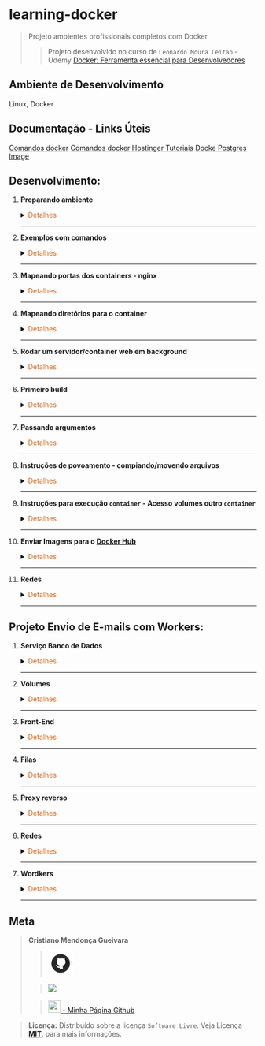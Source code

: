 # learning-docker
>Projeto ambientes profissionais completos com Docker
>>Projeto desenvolvido no curso de  `Leonardo Moura Leitao` - Udemy [Docker: Ferramenta essencial para Desenvolvedores](https://www.udemy.com/course/curso-docker/)

## Ambiente de Desenvolvimento
Linux, Docker

## Documentação - Links Úteis
[Comandos docker](https://gist.github.com/morvanabonin/862a973c330107540f28fab0f26181d8)
[Comandos docker Hostinger Tutoriais](https://www.hostinger.com.br/tutoriais/container-docker)
[Docke Postgres Image](https://hub.docker.com/_/postgres)
## Desenvolvimento:
1. <span style="color:383E42"><b>Preparando ambiente</b></span>
    <details><summary><span style="color:Chocolate">Detalhes</span></summary>
    <p>

    - Instalação Docker
        Documentação [Link](https://docs.docker.com/engine/install/ubuntu/#install-using-the-repository)
        - Atualize o aptíndice do pacote e instale pacotes para permitir apto uso de um repositório via HTTPS:
        ```sh
        sudo apt-get update
        sudo apt-get install ca-certificates curl gnupg
        ```

        - Adicione a chave GPG oficial do Docker:
        ```sh
        sudo install -m 0755 -d /etc/apt/keyrings
        curl -fsSL https://download.docker.com/linux/ubuntu/gpg | sudo gpg --dearmor -o /etc/apt/keyrings/docker.gpg
        sudo chmod a+r /etc/apt/keyrings/docker.gpg
        ```

        - Use o seguinte comando para configurar o repositório: 
        ```sh
        echo \
        "deb [arch="$(dpkg --print-architecture)" signed-by=/etc/apt/keyrings/docker.gpg] https://download.docker.com/linux/ubuntu \
        "$(. /etc/os-release && echo "$VERSION_CODENAME")" stable" | \
        sudo tee /etc/apt/sources.list.d/docker.list > /dev/null
        ```

        - Atualize o aptíndice do pacote:
        ```sh
        sudo apt-get update
        ```

        - Para instalar a versão mais recente, execute:
        ```sh
        sudo apt-get install docker-ce docker-ce-cli containerd.io docker-buildx-plugin docker-compose-plugin
        ```

        - Verificar docker instalado
        ```sh
        docker
        docker --help
        ```

        - Testar execução de container hello-world - se der permissão negada, adicionar `sudo` início do comando ou crie um grupo(sudo) conforme link [stackoverflow](https://stackoverflow.com/questions/48957195/how-to-fix-docker-got-permission-denied-issue)
        ```sh
        docker container run hello-world
        ```

    - Criar repositório no github

    - Incluir README com estrutura básica

    - Incluir gitignore
        Defina - python, django, visualstudiocode em [gitignore io](https://www.toptal.com/developers/gitignore)
        Incluir os diretórios static e data ao gitignore
        ```
        /static
        /data
        ```

    - Criar `.dockerignore` para [python](https://gist.github.com/KernelA/04b4d7691f28e264f72e76cfd724d448)

    </p>

    </details> 

    ---

2. <span style="color:383E42"><b>Exemplos com comandos</b></span>
    <details><summary><span style="color:Chocolate">Detalhes</span></summary>
    <p>

    >  Comando run sempre cria novos containers

    - Baixar imagem
        ```bash
        docker pull nomeImagem
        ```
    
    - Listar IDs numéricos de imagens disponíveis no seu sistema
        ```bash
        sudo docker images -q
        ```
    
    - Remover imagem usando id ou nome da imagem
        ```bash
        docker image rm nomeimage
        ```

    - Rodar imagem `Ubuntu`
        ```bash
        docker run ubuntu

        ```

    - Executa uma imagem do `debian` com comando que verifica versão do `bash` da imagem
        ```bash
        docker container run debian bash --version
        ```
    
    - Lista as imagens locais
        ```bash
        docker image ls
        ```

    - Lista as volumes locais
        ```bash
        docker volume ls
        ```

    - Opções de comandos container
        ```bash
        docker container run --help  
        ```

    - Iniciar container
        `-name MyContainer` é o nome que estamos dando ao processo de execução
        `-it ubuntu bash` nome do container que estamos rodando
        ```bash
        docker run --name MyContainer -it ubuntu bash
        ```

    - Finalizar container - Diferente de `stop`
        ```bash
        sudo docker kill MyContainer
        ```

    - Lista containers ativos	
        ```bash
        docker container ps
        docker container ls
        ```

    - Parando container
        ```bash
        docker container stop nomecontainer
        ```

    - Lista containers que já foram executados, independentet do status atual
        ```bash
        docker container ps -a
        docker container ls -a
        ```
    - Executar container marcando para ser removido do histórico de containers executados	
        ```bash
        docker container run --rm debian bash --version
        ```

    - Verifica versão `bash`
        ```bash
        - bash --version
        ```

    - Acessar container no modo interativo -  `i` - acesso ao terminal `t`. Acesso ao terminal do container
        ```bash
        docker container run -it bash
        ```
        - Cria arquivo no container e verifica
            ```bash
            touch curso-docker.txt
            ls
            ```

        - Sair do container
            ```bash
            exit
            ```
    
    - Cria container nomeando
        ```bash
        docker container run --name mydeb -it debian bash
        ```
    
    - Iniciar container criado no modo interativo terminal
        ```bash
        docker container start -ai mydeb
        ```

    - Iniciar o container em background
        O parâmetro -d do docker container run indica ao Docker para iniciar o container em background.
        ```bash
        docker container run -d --name ex-daemon-basic -p 8080:80 -v $(pwd)/html:/usr/share/nginx/html nginx
        ```

    - Ver processo principal de um container
        ```bash
        sudo docker top MyContainer
        ```

    </p>

    </details> 

    ---

3. <span style="color:383E42"><b>Mapeando portas dos containers - nginx</b></span>
    <details><summary><span style="color:Chocolate">Detalhes</span></summary>
    <p>

    - Difinindo porta que o container vai ser iniciado. Container vai ser exposta a partir da porta definida. Verfica se está ativo
        ```bash
        docker container run -p 8080:80 nginx
        docker container ps
        ```
        Testando no navegador
        [http://localhost:8080/](http://localhost:8080/)

        Testando terminal
        ```bash
        curl http://localhost:8080
        ```

        Parando container/processo. Estando no terminal do container pressione `ctrl + c`. Basta verfiicar novamente se o container está ativo.
        
        

    </p>

    </details> 

    ---

4. <span style="color:383E42"><b>Mapeando diretórios para o container</b></span>
    <details><summary><span style="color:Chocolate">Detalhes</span></summary>
    <p>

    - Criar diretórios e arquivo `ex-volume/html/index.html`

    - Estando na pasta criada `ex-volume`: `$(pwd)` pasta corrente do host `/html` subpasta - Mapear para `:/usr/share/nginx/html`
        Vai deixar de apontar para a pasta padrão do `nginx` para apontar para pasta do host.
        ```bash
        docker container run -p 8080:80 -v $(pwd)/html:/usr/share/nginx/html nginx
        ```

        Teste no navegador `localhost:8080`

    </p>

    </details> 

    ---

5. <span style="color:383E42"><b>Rodar um servidor/container web em background</b></span>
    <details><summary><span style="color:Chocolate">Detalhes</span></summary>
    <p>

    Estando na pasta correta
    ```bash
    docker container run -d --name ex-daemon-basic -p 8080:80 -v $(pwd)/html:/usr/share/nginx/html nginx
    docker container ps
    ```
    
    Verificar no navegador em `localhost:8080`

    Parando container
    ```bash
    docker container stop ex-daemon-basic
    ```

    - Executar container já criado e verificar
        ```bsh
        docker container start ex-daemon-basic
        docker container ps
        ```

    - Reiniciar um container e parar: Usar nome ou id do container
        ```bash
        docker container restart nomecontainerjacriado
        docker container stop nomecontainerjacriado
        ```

    - Mostrar logs do container
        ```bash
        docker container logs ex-daemon-basic
        ```
    
    - Listar informações do container - json
        ```bash
        docker container inspect ex-daemon-basic
        ```

    - Verficar tipo de container - sistema que está no container
        ```bash
        docker container exec ex-daemon-basic uname -or
        ```
    </p>

    </details> 

    ---

6. <span style="color:383E42"><b>Primeiro build</b></span>
    <details><summary><span style="color:Chocolate">Detalhes</span></summary>
    <p>

    >  Observação: `Dockerfile` deve ser escrito exatamente assim, primeira letra maiúscula e demais em minúscula
    - Criar diretório e arquivo `primeiro-build/Dockerfile` - usa imagem `nginx` - Exibe mensagem no arquivo `index` do nginx
        ```
        FROM nginx:latest
        RUN echo '<h1>Hello World</h1>' > /usr/share/nginx/html/index.html
        ```

    - Criando imagem  `ex-simple-build` - Deve ficar posicionado no diretório que está o arquivo `Dockerfile`
        ```bash
        docker image build -t ex-simple-build .
        docker image ls
        ```

    - Rodando imagem - Verficar em `http://localhost/` ou `localhost:80`
        ```bash
        docker container run -p 80:80 ex-simple-build
        ```

    </p>

    </details> 

    ---

7. <span style="color:383E42"><b>Passando argumentos</b></span>
    <details><summary><span style="color:Chocolate">Detalhes</span></summary>
    <p>

    - Criar diretório e arquivo `build-com-arg/Dockerfile` - usa imagem `debian`
        ```
        FROM debian
        LABEL maintainer 'Aluno Cod3r <aluno at cod3r.com.br>'

        ARG S3_BUCKET=files
        ENV S3_BUCKET=${S3_BUCKET}
        ```

    - Criando imagem  `ex-build-arg`
        ```
        docker image build -t ex-build-arg .
        docker image ls
        ```

    - Executando container e Mostrando o valor padrão configurado para `S3_BUCKET` no `Docker`
        ```
        docker container run ex-build-arg bash -c 'echo $S3_BUCKET'
        ```

    - Criando imagem  `ex-build-arg` passando valor para `$S3_BUCKET'`
        ```
        docker image build --build-arg S3_BUCKET=myapp -t ex-build-arg .
        ```
    - Executar container novamente 
        ```
        docker container run ex-build-arg bash -c 'echo $S3_BUCKET'
        ```

    - Verificando informação que consta no Dockerfile com `inspect`
        ```
        docker image inspect --format="{{index .Config.Labels \"maintainer\"}}" ex-build-arg
        ```

    </p>

    </details> 

    ---

8. <span style="color:383E42"><b>Instruções de povoamento - compiando/movendo arquivos</b></span>
    <details><summary><span style="color:Chocolate">Detalhes</span></summary>
    <p>

    - Criação de diretório e arquivo `build-com-copy/index.html`
        ```html
        <a href="conteudo.html">Conteudo do site</a>
        ```

    - Criar arquivo `build-com-copy/Dockerfile`
        ```
        FROM nginx:latest
        LABEL maintainer 'Aluno Cod3r <aluno at cod3r.com.br>'

        RUN echo '<h1>Sem conteudo</h1>' > /usr/share/nginx/html/conteudo.html
        # Qualquer arquivo .html que estiver na pasta que está esse arquivo(Dockerfile) será compiado para a pasta /usr/share/nginx/html/index.html
        COPY *.html /usr/share/nginx/html/
        ```

    - Criando imagem  `ex-build-copy` 
        ```
        docker image build -t ex-build-copy .
        ```

    - Executar container - testar em `localhost`
        ```
        docker container run -p 80:80 ex-build-copy
        ```

    </p>

    </details> 

    ---

9. <span style="color:383E42"><b>Instruções para execução `container` - Acesso volumes outro `container`</b></span>
    <details><summary><span style="color:Chocolate">Detalhes</span></summary>
    <p>

     - Criação de diretório e arquivo `build-dev/index.html`
        ```html
        <p>Hello rom python</p>
        ```

    - Criação de arquivo python `build-dev/run.py` - servidor python para resposta http
        ```python
        import logging
        import http.server
        import socketserver
        import getpass

        class MyHTTPHandler(http.server.SimpleHTTPRequestHandler):
            def log_message(self, format, *args):
                logging.info("%s - - [%s] %s\n"% (
                    self.client_address[0],
                    self.log_date_time_string(),
                    format%args
                ))

        logging.basicConfig(
            filename='/log/http-server.log',
            format='%(asctime)s - %(levelname)s - %(message)s',
            level=logging.INFO
        )
        logging.getLogger().addHandler(logging.StreamHandler())
        logging.info('inicializando...')
        PORT = 8000

        httpd = socketserver.TCPServer(("", PORT), MyHTTPHandler)
        logging.info('escutando a porta: %s', PORT)
        logging.info('usuário: %s', getpass.getuser())
        httpd.serve_forever()
        ```

    - Criar arquivo `build-dev/Dockerfile`
        ```python
        FROM python:3.6
        LABEL maintainer 'Aluno Cod3r <aluno at cod3r.com.br>'

        RUN useradd www && \
            mkdir /app && \
            mkdir /log && \
            chown www /log

        USER www
        VOLUME /log
        WORKDIR /app
        EXPOSE 8000

        ENTRYPOINT ["/usr/local/bin/python"]
        CMD ["run.py"]
        ```

    - Gerando imagem
        ```bash
        docker image build -t ex-build-dev .        
        ```
    
    - Executando container - Teste em `localhost`
        ```bash
        docker container run -it -v $(pwd):/app -p 80:8000 --name python-server ex-build-dev
        ```

    - Gerar novo container que acessa volume criado no container anterior
        ```bash
        docker container run -it --volumes-from=python-server debian cat /log/http-server.log
        ```

    </p>

    </details> 

    ---

10. <span style="color:383E42"><b>Enviar Imagens para o [Docker Hub](https://hub.docker.com/)</b></span>
    <details><summary><span style="color:Chocolate">Detalhes</span></summary>
    <p>

    - Gerando nova `tag` para imagem `ex-simple-build` - informa `nomeusuariodockerhub/nomerepositorio:tag`
        ```bash
        docker image tag ex-simple-build sspectrocris/simple-build:1.0

        docker image ls
        ```
    - Logar no docker 
        >Atenção a senha, caso precise usar  `sudo` ao executar comando `docker`, pois irá pedir primeiro a senha de usuário `sudo` da sua máquina local e em seguida a senha do `docker`
        ```bash
        docker login --username=sspectrocris
        ```
    
    - Efetuar push para dockerhub
        Confira no [Docker Hub](https://hub.docker.com/)
        ```bash
        sudo docker image push  sspectrocris/simple-build:1.0
        ```

    </p>

    </details> 

    ---

11. <span style="color:383E42"><b>Redes</b></span>
    <details><summary><span style="color:Chocolate">Detalhes</span></summary>
    <p>

    - Verificar modelos de rede
        ```bash
        docker network ls
        ```
        <!-- Saida -->
        NETWORK ID     NAME      DRIVER    SCOPE
        29...ae   bridge    bridge    local
        ba...fe   host      host      local
        a5...19   none      null      local
    
    - Inspecionar rede bridge
        ```bash
        docker network inspect bridge
        ```

    - Container com nerwork do tipo `none`
        >Container não tem acesso a outros containers, nem acesso ao mundo exterior. Não tem acesso via rede.

        - Exemplo Comando para criar um container 
        ```bash
        docker container run -d --net none debian
        ```

        - Comando para mostrar container com acesso a rede
            >Cria container marcando para ser removido após execução(`--rm`) - `ash`(tipo bash mais leve) - -c "ifconfig"(comando que será executado)
            ```bash
            docker container run --rm alpine ash -c "ifconfig"
            ```
        
        - Comando para criar container usando a rede none
            ```baseh
            docker container run --rm --net none alpine ash -c "ifconfig"
            ```

    - Interação entre conteiners
        Criar containe `container1`
        >Uso do `sleep` para deixar container rodando para executar o outro
        ```bash
        sudo docker container run -d --name container1 alpine sleep 1000
        ```

        Criar containe `container2`
        ```bash
        sudo docker container run -d --name container2 alpine sleep 1000
        ```

        Verificar ip container `container1` e `container2`
        ```bash
        docker container exec -it container1 ifconfig
        ```
        Verificar `container2` a partir do `container1`
        ```bash
        docker container exec -it container1 ping 172.17.0.3
        ```

        - Verficar acesso a site
            ```bash
            docker container exec -it container1 ping www.google.com
            ```
    - Rede tipo `bridge`
        Criando docker network
        ```bash
        docker network create --driver bridge rede_nova
        docker network ls
        ```
        Usando a rede criada
        ```bash
        ```
        usando rede criada
        ```bash
        docker container run -d --name container3 --net rede_nova alpine sleep 1000
        docker container exec -it container3 ifconfig
        ```
        verificar acesso `container3` para container1 que está em outra rede
        >Percebemos que não temos acesso a outra rede
            ```
            docker container exec -it container3 ping 172.17.0.2
            ```
        Configurar container para se conectar a rede bridge
            >Ficará duas interfaces de rede
            ```bash
            docker network connect bridge container3
            docker container exec -it container3 ifconfig
            docker container exec -it container3 ping 172.17.0.2
            ```
    - Rede tipo `host`
        ```bash
        docker container run -d --name container4 --net host alpine sleep 1000
        docker container exec -it container4 ifconfig
        ```
    

    </p>

    </details> 

    ---

## Projeto Envio de E-mails com Workers:
1. <span style="color:383E42"><b>Serviço Banco de Dados</b></span>
    <details><summary><span style="color:Chocolate">Detalhes</span></summary>
    <p>

    - Criar pasta e arquivo `email-worker-compose/docker-compose.yml`
        ```yml
        version: '3'

        services:
        db:
            image: postgres:9.6
            environment:
            - POSTGRES_HOST_AUTH_METHOD=trust

        ```

    - Rodar/subir serviço `db` e verificar - posicionar na pasta onde está o docker-compose.yml
        ```bash
        sudo docker-compose up -d
        sudo docker-compose ps
        ```

    - Executar comando no container do serviço `db` - Listar os banco de dados
        ```bash
        docker-compose exec db psql -U postgres -c '\l'
        ```

    - Parar o serviço
        ```bash
        sudo docker-compose down
        ```

    </p>

    </details> 

    ---

2. <span style="color:383E42"><b>Volumes</b></span>
    <details><summary><span style="color:Chocolate">Detalhes</span></summary>
    <p>

    - Criar pasta e arquivo `email-worker-compose/scripts/init.sql`
        ```sql
        create database email_sender;

        -- Acessar database

        -- Criar tabela
        create table emails(
            id serial not null,
            data timestamp not null default current_timestamp,
            assunto varchar(100) not null,
            mensagem varchar(200) not null
        );
        ```

    - Criar arquivo `email-worker-compose/scripts/check.sql`
        ```sql
        -- Lista databases
        \l

        -- Se conectar ao database
        \c email_sender

        -- Descrição da tabela de emails
        \d emails
        ```

    - Editar `email-worker-compose/docker-compose.yml`
        ```yaml
        version: '3'
        volumes:
        dados:
        services:
        db:
            image: postgres:9.6
            environment:
            - POSTGRES_HOST_AUTH_METHOD=trust
            volumes:
            # Volume dos dados
            - dados:/var/lib/postgresql/data
            # Scripts
            - ./scripts:/scripts
            - ./scripts/init.sql:/docker-entrypoint-initdb.d/init.sql
        ```

    - Executar arquivo
        `f` - file - `/scripts/cheq.sql` arquivo que será executado
        ```bash
        sudo docker-compose exec db psql -U postgres -f /scripts/check.sql
        ```

    - Em caso de erro ou resultado inesperado remova totalmente o volume criado e recrie
        Cuidado com o comando de remover/apagar volume no uso do dia a dia.
        ```bash
        sudo docker-compose down -v
        sudo docker-compose up -d

        sudo docker-compose exec db psql -U postgres -f /scripts/check.sql
        ```

    </p>

    </details> 

    ---

3. <span style="color:383E42"><b>Front-End</b></span>
    <details><summary><span style="color:Chocolate">Detalhes</span></summary>
    <p>

    - Inclusão do service `frontend` ao `docker-compose`
        ```yaml
        frontend:
          image: nginx:1.13
          volumes:
            # Site
            - ./web:/usr/share/nginx/html/
          ports:
            - 80:80
        ```

    - Criar pasta e arquivo `email-worker-compose/web/index.html`
        ```html
        <!DOCTYPE html>
        <html lang="en">
        <head>
            <meta charset="UTF-8">
            <meta name="viewport" content="width=device-width, initial-scale=1.0">
            <title>E-mail Sender</title>

        <style>
            label{display: block;}
            textarea, input{width: 400px;}
        </style>
        </head>
        <body class="container">
            <h1>E-mail Sender</h1>
            <form action="">
                <div>
                    <label for="assunto">Assunto</label>
                    <input type="text" name="assunto">
                </div>
                <div>
                    <label for="mensagem">Mensagem</label>
                    <textarea name="mensagem" id="" cols="50" rows="6"></textarea>
                </div>

                <div>
                    <button>Enviar!</button>
                </div>
            </form>
        </body>
        </html>
        ```

    - Subir container/serviços
        ```bash
        sudo docker-compose up -d
        ```
        Verificar logs
        ```bash
        sudo docker-compose logs -f -t
        ```
    
    - Testar
        ```bash
        sudo docker-compose ps
        sudo docker-compose down
        sudo docker-compose up -d
        ```
    </p>

    </details> 

    ---

4. <span style="color:383E42"><b>Filas</b></span>
    <details><summary><span style="color:Chocolate">Detalhes</span></summary>
    <p>

    - Criar pasta e arquivo `email-worker-compose/app/app.sh`
        ```bash
        #!/bin/sh

        pip install bottle==0.12.13
        python -u sender.py
        ```

    - Criar arquivo `email-worker-compose/app/sender.py`
        ```python
        from bottle import route, run, request
        # Aponta post para rota raiz
        @route('/', method='POST')
        def send():
            # Recebe os dados vindo do formulário em index.html
            assunto = request.forms.get('assunto')
            mensagem = request.forms.get('mensagem')
            return 'Mensagem enfileirada! Assunto:{} Mensagem:{}'.format(
                assunto, mensagem
            )

        if __name__ == '__main__':
            run(host='0.0.0.0', port=8080, debug=True)
        ```
    
    - Inclusão de action em `email-worker-compose/web/index.html`
        ```html
        <!-- ... -->
        <body class="container">
        <h1>E-mail Sender</h1>
        <form action="http://localhost:8080" method="POST">
        <!-- ... -->
        ```
    
    - Inclusão de serviço `frontend`
        Observação: O comando `command: ./app.sh` gerar erro de permissão no diretório/pasta
        Uma das soluções seria dar as permissões. Mas modificando o comando, também funciona `command: bash ./app.sh`
        ```yaml
        <!-- ... -->
        app:
            image: python:3.6
            volumes:
            # Applicação
            - ./app:/app
            working_dir: /app
            command: bash ./app.sh
            ports:
            - 8080:8080
        ```

    - Parar serviços e reiniciar
        ```bash
        sudo docker-compose down
        sudo docker-compose up -d
        ```
    - Testar http://localhost:8080/
        Inserir assunto e mensagem
        Retorno na página: 
        `Mensagem enfileirada! Assunto:Teste Mensagem:badrfadfadsfsda` 

    </p>

    </details>

    ---

4. <span style="color:383E42"><b>Proxy reverso</b></span>
    <details><summary><span style="color:Chocolate">Detalhes</span></summary>
    <p>

    - Criação de pasta e arquivo `email-worker-compose/nginx/default.conf`
        ```conf
        server {
            listen 80;
            server_name localhost;
            location / {
            root /usr/share/nginx/html;
            index index.html index.htm;
            }
            error_page 500 502 503 504 /50x.html;
            location = /50x.html {
            root /usr/share/nginx/html;
            }
            location /api { 
            proxy_pass http://app:8080/;
            proxy_http_version 1.1;
            }
        }
        ```
    
    - Inclusão de configuração proxy reverso no `docker-compose` 
        e exclusão da configuração de porta do serviço app
        ```yaml
        version: '3'
        volumes:
        dados:
        services:
        db:
            image: postgres:9.6
            environment:
            - POSTGRES_HOST_AUTH_METHOD=trust
            volumes:
            # Volume dos dados
            - dados:/var/lib/postgresql/data
            # Scripts
            - ./scripts:/scripts
            - ./scripts/init.sql:/docker-entrypoint-initdb.d/init.sql
        frontend:
            image: nginx:1.13
            volumes:
            # Site
            - ./web:/usr/share/nginx/html
            # Configuração do proxy reverso - Lê o arquivo criado ao invés do padrão no container
            - ./nginx/default.conf:/etc/nginx/conf.d/default.conf
            ports:
            - 80:80
        app:
            image: python:3.6
            volumes:
            # Applicação
            - ./app:/app
            working_dir: /app
            command: bash ./app.sh
        ```


    - Modificar action form em `index.html`
        ```html
        <!-- ... -->
        <h1>E-mail Sender</h1>
        <form action="http://localhost/api" method="POST">
            <div>
        <!-- ... -->
        ```
    
    - Testar
        ```bash
        sudo docker-compose down
        sudo docker-compose up -d
        ```
        Acessar localhost
        Após submeter o form será redirecionado para localhost/api

    </p>

    </details>

    ---

5. <span style="color:383E42"><b>Redes</b></span>
    <details><summary><span style="color:Chocolate">Detalhes</span></summary>
    <p>

    - Incluído configuração de rede em `email-worker-compose/docker-compose.yml`
        ```yaml
        version: '3'
        volumes:
        dados:
        networks:
        banco:
        web:
        services:
        db:
            image: postgres:9.6
            environment:
            - POSTGRES_HOST_AUTH_METHOD=trust
            volumes:
            # Volume dos dados
            - dados:/var/lib/postgresql/data
            # Scripts
            - ./scripts:/scripts
            - ./scripts/init.sql:/docker-entrypoint-initdb.d/init.sql
            networks:
            - banco
        frontend:
            image: nginx:1.13
            volumes:
            # Site
            - ./web:/usr/share/nginx/html/
            # Configuração do proxy reverso - Lê o arquivo criado ao invés do padrão no container
            - ./nginx/default.conf:/etc/nginx/conf.d/default.conf
            ports:
            - 80:80
            networks:
            - web
            depends_on:
            - app
        app:
            image: python:3.6
            volumes:
            # Applicação
            - ./app:/app
            working_dir: /app
            command: bash ./app.sh
            networks:
            - banco
            - web
            depends_on:
            - db
        ```

    - Incluído dependência `psycopg2` em `email-worker-compose/app/app.sh`
        ```bash
        #!/bin/sh

        pip install bottle==0.12.13 psycopg2==2.7.1
        python -u sender.py
        ```

    - Incluída função para inclusão de asssunto e mensagem no banco de dados
        ```python
        import psycopg2

        DSN = 'dbname=email_sender user=postgres host=db'
        SQL = 'INSERT INTO emails (assunto, mensagem) VALUES(%s, %s)'

        def register_message(assunto, mensagem):
            conn = psycopg2.connect(DSN)
            cur = conn.cursor()
            cur.execute(SQL, (assunto, mensagem))
            conn.commit()
            cur.close()
            conn.close()

            print('Mensagem registrada!')


        from bottle import route, run, request
        # Aponta post para rota raiz
        @route('/', method='POST')
        def send():
            # Recebe os dados vindo do formulário em index.html
            assunto = request.forms.get('assunto')
            mensagem = request.forms.get('mensagem')

            register_message(assunto, mensagem)
            return 'Mensagem enfileirada! Assunto:{} Mensagem:{}'.format(
                assunto, mensagem
            )

        if __name__ == '__main__':
            run(host='0.0.0.0', port=8080, debug=True)
        ```

    - Testar
        ```bash
        sudo docker-compose down
        sudo docker-compose up -d

        sudo docker-compose logs -f -t
        ```
    
    - No navegador -> http://localhost/
        >Enviar assunto e mensagem
    
    - Verificar na base de dados
        ```bash
        sudo docker-compose exec db psql -U postgres -d email_sender -c 'select * from emails'
        ```


    </p>

    </details>

    ---

6. <span style="color:383E42"><b>Wordkers</b></span>
    <details><summary><span style="color:Chocolate">Detalhes</span></summary>
    <p>

    - Adicionar `network` em `email-worker-compose/docker-compose.yml`
        ```yaml
        version: '3'
        volumes:
        dados:
        networks:
        banco:
        web:
        fila:
        services:
        db:
            image: postgres:9.6
            environment:
            - POSTGRES_HOST_AUTH_METHOD=trust
            volumes:
            # Volume dos dados
            - dados:/var/lib/postgresql/data
            # Scripts
            - ./scripts:/scripts
            - ./scripts/init.sql:/docker-entrypoint-initdb.d/init.sql
            networks:
            - banco
        frontend:
            image: nginx:1.13
            volumes:
            # Site
            - ./web:/usr/share/nginx/html/
            # Configuração do proxy reverso - Lê o arquivo criado ao invés do padrão no container
            - ./nginx/default.conf:/etc/nginx/conf.d/default.conf
            ports:
            - 80:80
            networks:
            - web
            depends_on:
            - app
        app:
            image: python:3.6
            volumes:
            # Applicação
            - ./app:/app
            working_dir: /app
            command: bash ./app.sh
            networks:
            - banco
            - web
            - fila
            depends_on:
            - db
        queue:
            image: redis:3.2
            networks:
            - fila
        worker:
            image: python:3.6
            volumes:
            # worker
            - ./worker:/worker
            working_dir: /worker
            command: bash ./app.sh
            depends_on:
            - queue
            - app       
        ```

    - Incluir dependência `redis` em `email-worker-compose/app/app.sh`
        ```bash
        #!/bin/sh

        pip install bottle==0.12.13 psycopg2 --upgrade redis==2.10.5
        python -u sender.py
        ```

    - Em `email-worker-compose/app/sender.py`
        Removido import `route, run`, incluído import `redis e json`
        Criada classe `Sender`
        ```python
        import psycopg2
        import redis
        import json
        from bottle import Bottle, request


        class Sender(Bottle):
            def __init__(self):
                
                super().__init__()
                self.route('/', method='POST', callback=self.send)
                self.fila = redis.StrictRedis(host='queue', port=6379, db=0)
                DSN = 'dbname=email_sender user=postgres host=db'
                self.conn = psycopg2.connect(DSN)
            
            def register_message(self, assunto, mensagem):
                SQL = 'INSERT INTO emails (assunto, mensagem) VALUES (%s, %s)'
                cur = self.conn.cursor()
                cur.execute(SQL, (assunto, mensagem))
                self.conn.commit()
                cur.close()

                msg = {'assunto': assunto, 'mensagem': mensagem}
                self.fila.rpush('sender', json.dumps(msg))
                print('Mensagem registrada !')

            def send(self):
                assunto = request.forms.get('assunto')
                mensagem = request.forms.get('mensagem')
                self.register_message(assunto, mensagem)
                return 'Mensagem enfileirada ! Assunto: {} Mensagem: {}'.format(
                assunto, mensagem)

        if __name__ == '__main__':
            sender = Sender()
            sender.run(host='0.0.0.0', port=8080, debug=True)
        ```

    - Criar pasta e arquivo `email-worker-compose/worker/app.sh` e `email-worker-compose/worker/worker.py`
        ```bash
        #!/bin/sh
        pip install redis==2.10.5
        python -u worker.py
        ```
        ```python
        import redis
        import json
        from time import sleep
        from random import randint

        if __name__ == '__main__':
            r = redis.Redis(host='queue', port=6379, db=0)
            while True:
                mensagem = json.loads(r.blpop('sender')[1])
                print('Mandando a mensagem:', mensagem['assunto'])
                sleep(randint(15, 45))
                print('Mensagem', mensagem['assunto'], 'enviada')
        ```

    - Teste
        ```bash
        docker-compose up -d
        docker-compose logs -f -t
        ```

    </p>

    </details>

    ---


## Meta
><span style="color:383E42"><b>Cristiano Mendonça Gueivara</b> </span>
>
>>[<img src="readmeImages/githubIcon.png">](https://github.com/sspectro "Meu perfil no github")
>
>><a href="https://linkedin.com/in/cristiano-m-gueivara/"><img src="https://img.shields.io/badge/-LinkedIn-%230077B5?style=for-the-badge&logo=linkedin&logoColor=white"></a> 
>
>>[<img src="https://sspectro.github.io/images/cristiano.jpg" height="25" width="25"> - Minha Página Github](https://sspectro.github.io/#home "Minha Página no github")<br>



><span style="color:383E42"><b>Licença:</b> </span> Distribuído sobre a licença `Software Livre`. Veja Licença **[MIT](https://opensource.org/license/mit/)**. para mais informações.